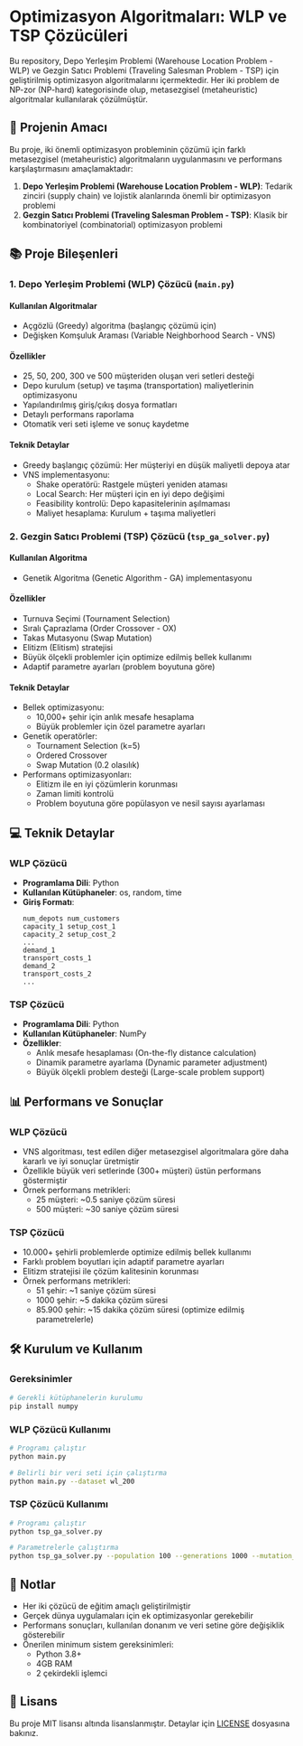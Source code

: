 # Optimizasyon Algoritmaları: WLP ve TSP Çözücüleri

Bu repository, Depo Yerleşim Problemi (Warehouse Location Problem - WLP) ve Gezgin Satıcı Problemi (Traveling Salesman Problem - TSP) için geliştirilmiş optimizasyon algoritmalarını içermektedir. Her iki problem de NP-zor (NP-hard) kategorisinde olup, metasezgisel (metaheuristic) algoritmalar kullanılarak çözülmüştür.

## 🎯 Projenin Amacı

Bu proje, iki önemli optimizasyon probleminin çözümü için farklı metasezgisel (metaheuristic) algoritmaların uygulanmasını ve performans karşılaştırmasını amaçlamaktadır:

1. **Depo Yerleşim Problemi (Warehouse Location Problem - WLP)**: Tedarik zinciri (supply chain) ve lojistik alanlarında önemli bir optimizasyon problemi
2. **Gezgin Satıcı Problemi (Traveling Salesman Problem - TSP)**: Klasik bir kombinatoriyel (combinatorial) optimizasyon problemi

## 📚 Proje Bileşenleri

### 1. Depo Yerleşim Problemi (WLP) Çözücü (`main.py`)

#### Kullanılan Algoritmalar
- Açgözlü (Greedy) algoritma (başlangıç çözümü için)
- Değişken Komşuluk Araması (Variable Neighborhood Search - VNS)

#### Özellikler
- 25, 50, 200, 300 ve 500 müşteriden oluşan veri setleri desteği
- Depo kurulum (setup) ve taşıma (transportation) maliyetlerinin optimizasyonu
- Yapılandırılmış giriş/çıkış dosya formatları
- Detaylı performans raporlama
- Otomatik veri seti işleme ve sonuç kaydetme

#### Teknik Detaylar
- Greedy başlangıç çözümü: Her müşteriyi en düşük maliyetli depoya atar
- VNS implementasyonu:
  - Shake operatörü: Rastgele müşteri yeniden ataması
  - Local Search: Her müşteri için en iyi depo değişimi
  - Feasibility kontrolü: Depo kapasitelerinin aşılmaması
  - Maliyet hesaplama: Kurulum + taşıma maliyetleri

### 2. Gezgin Satıcı Problemi (TSP) Çözücü (`tsp_ga_solver.py`)

#### Kullanılan Algoritma
- Genetik Algoritma (Genetic Algorithm - GA) implementasyonu

#### Özellikler
- Turnuva Seçimi (Tournament Selection)
- Sıralı Çaprazlama (Order Crossover - OX)
- Takas Mutasyonu (Swap Mutation)
- Elitizm (Elitism) stratejisi
- Büyük ölçekli problemler için optimize edilmiş bellek kullanımı
- Adaptif parametre ayarları (problem boyutuna göre)

#### Teknik Detaylar
- Bellek optimizasyonu:
  - 10,000+ şehir için anlık mesafe hesaplama
  - Büyük problemler için özel parametre ayarları
- Genetik operatörler:
  - Tournament Selection (k=5)
  - Ordered Crossover
  - Swap Mutation (0.2 olasılık)
- Performans optimizasyonları:
  - Elitizm ile en iyi çözümlerin korunması
  - Zaman limiti kontrolü
  - Problem boyutuna göre popülasyon ve nesil sayısı ayarlaması

## 💻 Teknik Detaylar

### WLP Çözücü
- **Programlama Dili**: Python
- **Kullanılan Kütüphaneler**: os, random, time
- **Giriş Formatı**:
  ```
  num_depots num_customers
  capacity_1 setup_cost_1
  capacity_2 setup_cost_2
  ...
  demand_1
  transport_costs_1
  demand_2
  transport_costs_2
  ...
  ```

### TSP Çözücü
- **Programlama Dili**: Python
- **Kullanılan Kütüphaneler**: NumPy
- **Özellikler**:
  - Anlık mesafe hesaplaması (On-the-fly distance calculation)
  - Dinamik parametre ayarlama (Dynamic parameter adjustment)
  - Büyük ölçekli problem desteği (Large-scale problem support)

## 📊 Performans ve Sonuçlar

### WLP Çözücü
- VNS algoritması, test edilen diğer metasezgisel algoritmalara göre daha kararlı ve iyi sonuçlar üretmiştir
- Özellikle büyük veri setlerinde (300+ müşteri) üstün performans göstermiştir
- Örnek performans metrikleri:
  - 25 müşteri: ~0.5 saniye çözüm süresi
  - 500 müşteri: ~30 saniye çözüm süresi

### TSP Çözücü
- 10.000+ şehirli problemlerde optimize edilmiş bellek kullanımı
- Farklı problem boyutları için adaptif parametre ayarları
- Elitizm stratejisi ile çözüm kalitesinin korunması
- Örnek performans metrikleri:
  - 51 şehir: ~1 saniye çözüm süresi
  - 1000 şehir: ~5 dakika çözüm süresi
  - 85.900 şehir: ~15 dakika çözüm süresi (optimize edilmiş parametrelerle)

## 🛠️ Kurulum ve Kullanım

### Gereksinimler
```bash
# Gerekli kütüphanelerin kurulumu
pip install numpy
```

### WLP Çözücü Kullanımı
```bash
# Programı çalıştır
python main.py

# Belirli bir veri seti için çalıştırma
python main.py --dataset wl_200
```

### TSP Çözücü Kullanımı
```bash
# Programı çalıştır
python tsp_ga_solver.py

# Parametrelerle çalıştırma
python tsp_ga_solver.py --population 100 --generations 1000 --mutation_rate 0.1
```

## 📝 Notlar
- Her iki çözücü de eğitim amaçlı geliştirilmiştir
- Gerçek dünya uygulamaları için ek optimizasyonlar gerekebilir
- Performans sonuçları, kullanılan donanım ve veri setine göre değişiklik gösterebilir
- Önerilen minimum sistem gereksinimleri:
  - Python 3.8+
  - 4GB RAM
  - 2 çekirdekli işlemci

## 📄 Lisans
Bu proje MIT lisansı altında lisanslanmıştır. Detaylar için [LICENSE](LICENSE) dosyasına bakınız.